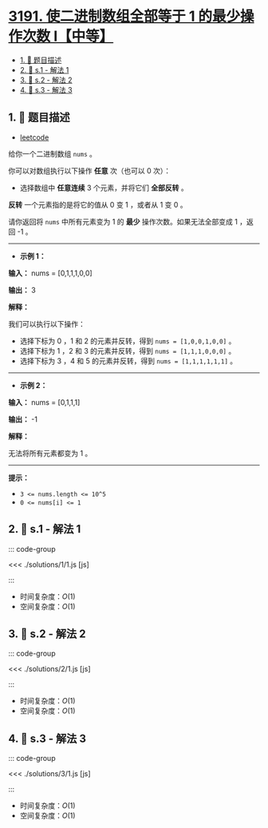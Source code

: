 # [3191. 使二进制数组全部等于 1 的最少操作次数 I【中等】](https://github.com/tnotesjs/TNotes.leetcode/tree/main/notes/3191.%20%E4%BD%BF%E4%BA%8C%E8%BF%9B%E5%88%B6%E6%95%B0%E7%BB%84%E5%85%A8%E9%83%A8%E7%AD%89%E4%BA%8E%201%20%E7%9A%84%E6%9C%80%E5%B0%91%E6%93%8D%E4%BD%9C%E6%AC%A1%E6%95%B0%20I%E3%80%90%E4%B8%AD%E7%AD%89%E3%80%91)

<!-- region:toc -->

- [1. 📝 题目描述](#1--题目描述)
- [2. 🎯 s.1 - 解法 1](#2--s1---解法-1)
- [3. 🎯 s.2 - 解法 2](#3--s2---解法-2)
- [4. 🎯 s.3 - 解法 3](#4--s3---解法-3)

<!-- endregion:toc -->

## 1. 📝 题目描述

- [leetcode](https://leetcode.cn/problems/minimum-operations-to-make-binary-array-elements-equal-to-one-i/)

给你一个二进制数组 `nums` 。

你可以对数组执行以下操作 **任意** 次（也可以 0 次）：

- 选择数组中 **任意连续** 3 个元素，并将它们 **全部反转** 。

**反转** 一个元素指的是将它的值从 0 变 1 ，或者从 1 变 0 。

请你返回将 `nums` 中所有元素变为 1 的 **最少** 操作次数。如果无法全部变成 1 ，返回 -1 。

---

- **示例 1：**

**输入：** nums = [0,1,1,1,0,0]

**输出：** 3

**解释：**

我们可以执行以下操作：

- 选择下标为 0 ，1 和 2 的元素并反转，得到 `nums = [1,0,0,1,0,0]` 。
- 选择下标为 1 ，2 和 3 的元素并反转，得到 `nums = [1,1,1,0,0,0]` 。
- 选择下标为 3 ，4 和 5 的元素并反转，得到 `nums = [1,1,1,1,1,1]` 。

---

- **示例 2：**

**输入：** nums = [0,1,1,1]

**输出：** -1

**解释：**

无法将所有元素都变为 1 。

---

**提示：**

- `3 <= nums.length <= 10^5`
- `0 <= nums[i] <= 1`

## 2. 🎯 s.1 - 解法 1

::: code-group

<<< ./solutions/1/1.js [js]

:::

- 时间复杂度：$O(1)$
- 空间复杂度：$O(1)$

## 3. 🎯 s.2 - 解法 2

::: code-group

<<< ./solutions/2/1.js [js]

:::

- 时间复杂度：$O(1)$
- 空间复杂度：$O(1)$

## 4. 🎯 s.3 - 解法 3

::: code-group

<<< ./solutions/3/1.js [js]

:::

- 时间复杂度：$O(1)$
- 空间复杂度：$O(1)$
